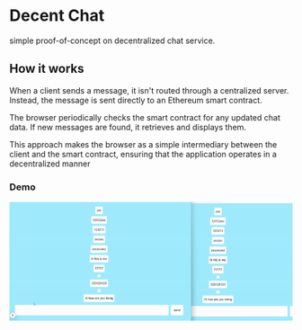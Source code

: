 # Decent Chat
simple proof-of-concept on decentralized chat service.

## How it works 
When a client sends a message, it isn't routed through a centralized server. Instead, the message is sent directly to an Ethereum smart contract.

The browser periodically checks the smart contract for any updated chat data. If new messages are found, it retrieves and displays them.

This approach makes the browser as a simple intermediary between the client and the smart contract, ensuring that the application operates in a decentralized manner

### Demo 
![demo video](./demo.gif)
